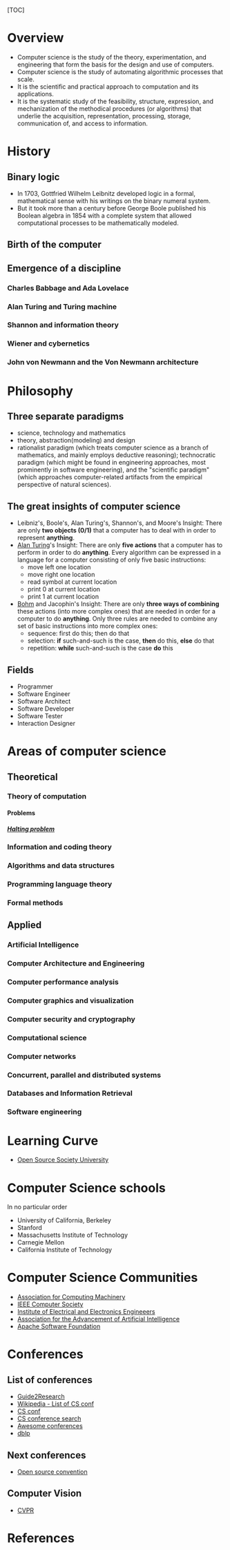 [TOC]

# Overview

- Computer science is the study of the theory, experimentation, and
  engineering that form the basis for the design and use of computers.
- Computer science is the study of automating algorithmic processes
  that scale.
- It is the scientific and practical approach to computation and its
  applications.
- It is the systematic study of the feasibility, structure, expression,
  and mechanization of the methodical procedures (or algorithms) that
  underlie the acquisition, representation, processing, storage,
  communication of, and access to information.

# History

## Binary logic

- In 1703, Gottfried Wilhelm Leibnitz developed logic in a formal,
  mathematical sense with his writings on the binary numeral system.
- But it took more than a century before George Boole published his
  Boolean algebra in 1854 with a complete system that allowed
  computational processes to be mathematically modeled.

## Birth of the computer

## Emergence of a discipline

### Charles Babbage and Ada Lovelace

### Alan Turing and Turing machine

### Shannon and information theory

### Wiener and cybernetics

### John von Newmann and the Von Newmann architecture

# Philosophy

## Three separate paradigms

- science, technology and mathematics
- theory, abstraction(modeling) and design
- rationalist paradigm (which treats computer science as a branch of
  mathematics, and mainly employs deductive reasoning); technocratic
  paradigm (which might be found in engineering approaches, most
  prominently in software engineering), and the "scientific paradigm"
  (which approaches computer-related artifacts from the empirical
  perspective of natural sciences).

## The great insights of computer science

- Leibniz's, Boole's, Alan Turing's, Shannon's, and Moore's Insight:
  There are only **two objects (0/1)** that a computer has to deal with
  in order to represent **anything**.
- [Alan Turing](https://en.wikipedia.org/wiki/Alan_Turing)'s Insight:
  There are only **five actions** that a computer has to perform in
  order to do **anything**. Every algorithm can be expressed in a
  language for a computer consisting of only five basic instructions:
    + move left one location
    + move right one location
    + read symbol at current location
    + print 0 at current location
    + print 1 at current location
- [Bohm](https://en.wikipedia.org/wiki/Corrado_B%C3%B6hm) and Jacophin's
  Insight: There are only **three ways of combining** these actions
  (into more complex ones) that are needed in order for a computer to do
  **anything**. Only three rules are needed to combine any set of basic
  instructions into more complex ones:
    + sequence: first do this; then do that
    + selection: **if** such-and-such is the case, **then** do this,
      **else** do that
    + repetition: **while** such-and-such is the case **do** this

## Fields

- Programmer
- Software Engineer
- Software Architect
- Software Developer
- Software Tester
- Interaction Designer

# Areas of computer science

## Theoretical

### Theory of computation

#### Problems

##### [Halting problem][halting-problem]

### Information and coding theory

### Algorithms and data structures

### Programming language theory

### Formal methods

## Applied
### Artificial Intelligence

### Computer Architecture and Engineering

### Computer performance analysis

### Computer graphics and visualization

### Computer security and cryptography

### Computational science

### Computer networks

### Concurrent, parallel and distributed systems

### Databases and Information Retrieval

### Software engineering

# Learning Curve

- [Open Source Society University](https://github.com/open-source-society/computer-science)

# Computer Science schools

In no particular order
- University of California, Berkeley
- Stanford
- Massachusetts Institute of Technology
- Carnegie Mellon
- California Institute of Technology

# Computer Science Communities

- [Association for Computing Machinery][acm]
- [IEEE Computer Society][ieeecs]
- [Institute of Electrical and Electronics Engineeers][ieee]
- [Association for the Advancement of Artificial Intelligence][aaai]
- [Apache Software Foundation][apache]

# Conferences

## List of conferences

- [Guide2Research][g2r]
- [Wikipedia - List of CS conf][wiki-conf]
- [CS conf][csconf]
- [CS conference search][confsearch]
- [Awesome conferences][awesome]
- [dblp][dblp]

## Next conferences

- [Open source convention](https://conferences.oreilly.com/oscon/oscon-or)

## Computer Vision

- [CVPR](https://en.wikipedia.org/wiki/Conference_on_Computer_Vision_and_Pattern_Recognition)

# References

[halting-problem]: https://en.wikipedia.org/wiki/Halting_problem "Wikipedia - Halting problem"
[acm]: https://en.wikipedia.org/wiki/Association_for_Computing_Machinery
[ieeecs]: https://en.wikipedia.org/wiki/IEEE_Computer_Society
[ieee]: https://en.wikipedia.org/wiki/Institute_of_Electrical_and_Electronics_Engineers
[aaai]: https://en.wikipedia.org/wiki/Association_for_the_Advancement_of_Artificial_Intelligence
[apache]: https://en.wikipedia.org/wiki/Apache_Software_Foundation
[awesome]: https://github.com/watson/conferences
[dblp]: http://dblp.uni-trier.de/
[confsearch]: http://confsearch.org/confsearch/faces/index.jsp
[g2r]: http://www.guide2research.com
[csconf]: https://csconf.net/
[wiki-conf]: https://en.wikipedia.org/wiki/List_of_computer_science_conferences
